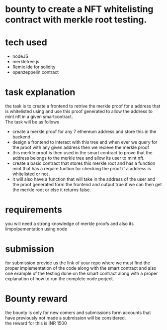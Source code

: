 # bounty to create a NFT whitelisting contract with merkle root testing.
# tech used
- nodeJS
- merkletree.js
- Remix ide for solidity 
- openzeppelin contract 

# task explanation
the task is to create a frontend to retrive the merkle proof for a address that is whitelisted  using and use this proof generated to allow the address to mint nft in a given smartcontract.
<br>
The task will be as follows 
- create a merkle proof for any 7 ethereum address and store this in the backend .
- design a frontend to interact with this tree and when ever we query for the proof with any given address then we recieve the merkle proof
- this merkle proof is then used in the smart contract to prove that the address belongs to the merkle tree and allow its user to mint nft.
- create a basic contract that stores this merkle root and has a function mint that has a require funtion for checking the proof if a address is whitelisted or not . 
- it will also have a function that will take in the address of the user and the proof generated form the frontend and output true if we can then get the merkle root or else it returns false.

# requirements 
you will need a strong knowledge of merkle proofs and also its iimpolpementation using node

# submission
for submission provide us the link of your repo where we must find the proper implementation of the code along with the smart contract and also one example of the testing done on the smart contract along with a proper explanation of how to run the complete node porject. 


# Bounty reward 
the bounty is only for new comers and submissions form accounts that have previously not made a submission will be considered. 
<br>
the reward for this is INR 1500



